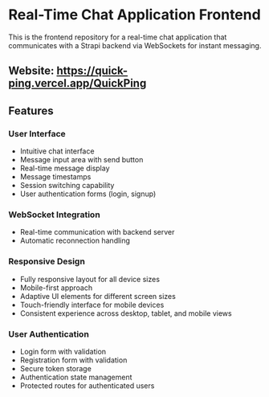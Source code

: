 # Real-Time Chat Application Frontend

This is the frontend repository for a real-time chat application that communicates with a Strapi backend via WebSockets for instant messaging.

## Website: https://quick-ping.vercel.app/QuickPing

## Features

### User Interface
- Intuitive chat interface
- Message input area with send button
- Real-time message display
- Message timestamps
- Session switching capability
- User authentication forms (login, signup)

### WebSocket Integration
- Real-time communication with backend server
- Automatic reconnection handling

### Responsive Design
- Fully responsive layout for all device sizes
- Mobile-first approach
- Adaptive UI elements for different screen sizes
- Touch-friendly interface for mobile devices
- Consistent experience across desktop, tablet, and mobile views

### User Authentication
- Login form with validation
- Registration form with validation
- Secure token storage
- Authentication state management
- Protected routes for authenticated users
